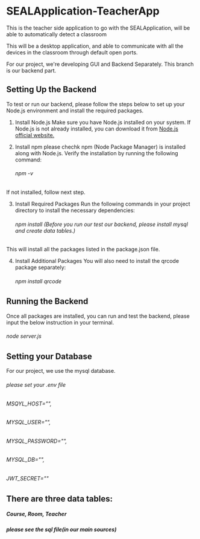 # SEALApplication-TeacherApp
This is the teacher side application to go with the SEALApplication, will be able to automatically detect a classroom

This will be a desktop application, and able to communicate with all the devices in the classroom through default open ports. 

For our project, we're developing GUI and Backend Separately. This branch is our backend part.

## Setting Up the Backend
To test or run our backend, please follow the steps below to set up your Node.js environment and install the required packages.

1. Install Node.js
Make sure you have Node.js installed on your system. If Node.js is not already installed, you can download it from [Node.js official website.](https://nodejs.org/en)

2. Install npm
please chechk npm (Node Package Manager) is installed along with Node.js. Verify the installation by running the following command:
   ###### npm -v   
If not installed, follow next step.

3. Install Required Packages
Run the following commands in your project directory to install the necessary dependencies:
    ###### npm install (Before you run our test our backend, please install mysql and create data tables.)

This will install all the packages listed in the package.json file.

4. Install Additional Packages
You will also need to install the qrcode package separately:
    ###### npm install qrcode

## Running the Backend
Once all packages are installed, you can run and test the backend, please input the below instruction in your terminal.
###### node server.js  

## Setting your Database
For our project, we use the mysql database.
###### please set your .env file
###### MSQYL_HOST="",
###### MYSQL_USER="",
###### MYSQL_PASSWORD="",
###### MYSQL_DB="",
###### JWT_SECRET=""


## There are three data tables: 
#####  Course, Room, Teacher
#####  please see the sql file(in our main sources)


